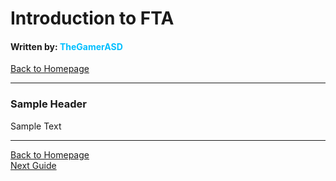 # Introduction to FTA
#### Written by: <span style="color:deepskyblue">TheGamerASD</span>
[Back to Homepage](https://thegamerasd.github.io/AWBW-Mapmaking-Guide)

___

### Sample Header
Sample Text

___

[Back to Homepage](https://thegamerasd.github.io/AWBW-Mapmaking-Guide)<br>
[Next Guide](terrain_placement.md)<br>